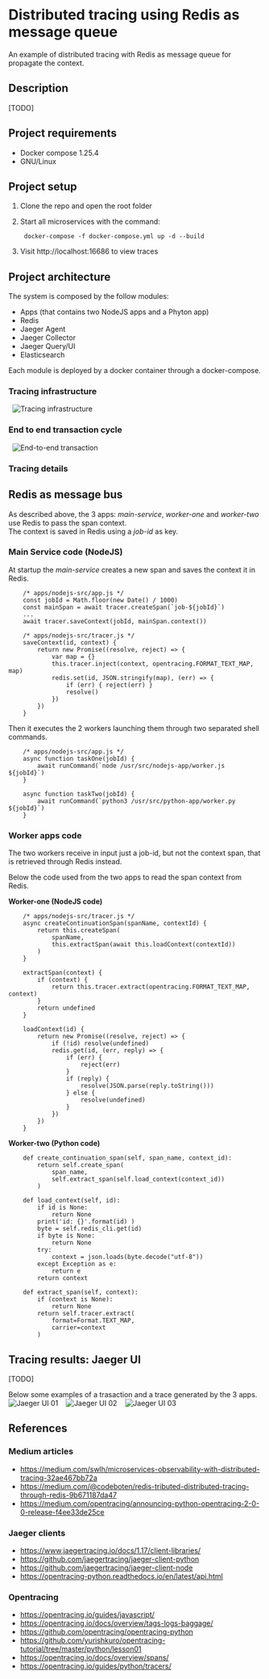 # Distributed tracing using Redis as message queue

An example of distributed tracing with Redis as message queue for propagate the context.

## Description 

[TODO]

## Project requirements
- Docker compose 1.25.4
- GNU/Linux

## Project setup 
1. Clone the repo and open the root folder

1. Start all microservices with the command:

        docker-compose -f docker-compose.yml up -d --build

1. Visit http://localhost:16686 to view traces


## Project architecture

The system is composed by the follow modules: 
- Apps (that contains two NodeJS apps and a Phyton app)
- Redis 
- Jaeger Agent
- Jaeger Collector
- Jaeger Query/UI
- Elasticsearch

Each module is deployed by a docker container through a docker-compose.

### Tracing infrastructure
&nbsp;
![Tracing infrastructure](docs/tracing-infrastructure.jpg)
&nbsp;

### End to end transaction cycle
&nbsp;
![End-to-end transaction](docs/e2e-transaction.jpg) 
&nbsp;

### Tracing details

## Redis as message bus

As described above, the 3 apps: *main-service*, *worker-one* and *worker-two* use Redis to pass the span context.   
The context is saved in Redis using a *job-id* as key. 

### Main Service code (NodeJS)

At startup the *main-service* creates a new span and saves the context it in Redis.

```
    /* apps/nodejs-src/app.js */
    const jobId = Math.floor(new Date() / 1000)
    const mainSpan = await tracer.createSpan(`job-${jobId}`)
    ...
    await tracer.saveContext(jobId, mainSpan.context())
```

```
    /* apps/nodejs-src/tracer.js */
    saveContext(id, context) {
        return new Promise((resolve, reject) => {
            var map = {}
            this.tracer.inject(context, opentracing.FORMAT_TEXT_MAP, map)
            redis.set(id, JSON.stringify(map), (err) => {
                if (err) { reject(err) }
                resolve()
            })
        })
    }
```

Then it executes the 2 workers launching them through two separated shell commands.

```
    /* apps/nodejs-src/app.js */ 
    async function taskOne(jobId) {
        await runCommand(`node /usr/src/nodejs-app/worker.js ${jobId}`)
    }

    async function taskTwo(jobId) {
        await runCommand(`python3 /usr/src/python-app/worker.py ${jobId}`)
    }
```

### Worker apps code

The two workers receive in input just a job-id, but not the context span, that is retrieved through Redis instead.

Below the code used from the two apps to read the span context from Redis. 

**Worker-one (NodeJS code)**
```
    /* apps/nodejs-src/tracer.js */
    async createContinuationSpan(spanName, contextId) {
        return this.createSpan(
            spanName, 
            this.extractSpan(await this.loadContext(contextId))
        )
    }
    
    extractSpan(context) {
        if (context) {
            return this.tracer.extract(opentracing.FORMAT_TEXT_MAP, context)
        }
        return undefined
    }
    
    loadContext(id) {
        return new Promise((resolve, reject) => {
            if (!id) resolve(undefined)
            redis.get(id, (err, reply) => {
                if (err) {
                    reject(err)
                }
                if (reply) { 
                    resolve(JSON.parse(reply.toString()))
                } else {
                    resolve(undefined)
                }
            })
        })
    }
```

**Worker-two (Python code)**
```
    def create_continuation_span(self, span_name, context_id):
        return self.create_span(
            span_name, 
            self.extract_span(self.load_context(context_id))
        )
        
    def load_context(self, id):
        if id is None:
            return None
        print('id: {}'.format(id) )
        byte = self.redis_cli.get(id)
        if byte is None:
            return None
        try:
            context = json.loads(byte.decode("utf-8"))
        except Exception as e:
            return e
        return context

    def extract_span(self, context):
        if (context is None):
            return None
        return self.tracer.extract(
            format=Format.TEXT_MAP,
            carrier=context
        )
```

## Tracing results: Jaeger UI

[TODO]

Below some examples of a trasaction and a trace generated by the 3 apps.
&nbsp;
![Jaeger UI 01](docs/jaeger-ui-01.png)&nbsp;
&nbsp;
![Jaeger UI 02](docs/jaeger-ui-02.png)&nbsp; 
&nbsp;
![Jaeger UI 03](docs/jaeger-ui-03.png)&nbsp; 

## References

### Medium articles
- https://medium.com/swlh/microservices-observability-with-distributed-tracing-32ae467bb72a
- https://medium.com/@codeboten/redis-tributed-distributed-tracing-through-redis-9b671187da47
- https://medium.com/opentracing/announcing-python-opentracing-2-0-0-release-f4ee33de25ce

### Jaeger clients
- https://www.jaegertracing.io/docs/1.17/client-libraries/
- https://github.com/jaegertracing/jaeger-client-python
- https://github.com/jaegertracing/jaeger-client-node
- https://opentracing-python.readthedocs.io/en/latest/api.html

### Opentracing 
- https://opentracing.io/guides/javascript/
- https://opentracing.io/docs/overview/tags-logs-baggage/
- https://github.com/opentracing/opentracing-python
- https://github.com/yurishkuro/opentracing-tutorial/tree/master/python/lesson01
- https://opentracing.io/docs/overview/spans/
- https://opentracing.io/guides/python/tracers/
